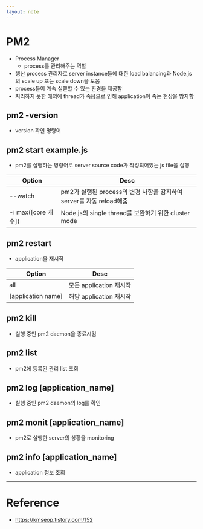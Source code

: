 ```yaml
---
layout: note
---
```


# PM2

- Process Manager
    - process를 관리해주는 역할
- 생산 process 관리자로 server instance들에 대한 load balancing과 Node.js의 scale up 또는 scale down을 도움
- process들이 계속 실핻할 수 있는 환경을 제공함
- 처리하지 못한 에외에 thread가 죽음으로 인해 application이 죽는 현상을 방지함

## pm2 -version

- version 확인 명령어

## pm2 start example.js

- pm2를 실행하는 명령어로 server source code가 작성되어있는 js file을 실행

| Option | Desc |
| - | - |
| --watch | pm2가 실행된 process의 변경 사항을 감지하여 server를 자동 reload해줌 |
| -i max([core 개수]) | Node.js의 single thread를 보완하기 위한 cluster mode |

## pm2 restart

- application을 재시작

| Option | Desc |
| - | - |
| all | 모든 application 재시작 |
| [application name] | 해당 application 재시작 |

## pm2 kill

- 실행 중인 pm2 daemon을 종료시킴

## pm2 list

- pm2에 등록된 관리 list 조회

## pm2 log [application_name]

- 실행 중인 pm2 daemon의 log를 확인

## pm2 monit [application_name]

- pm2로 실행한 server의 상황을 monitoring

## pm2 info [application_name]

- application 정보 조회

---

# Reference

- https://kmseop.tistory.com/152
